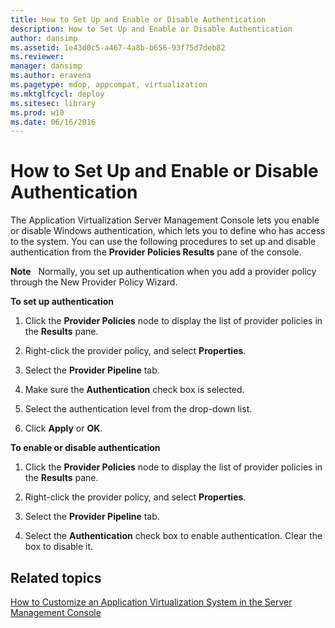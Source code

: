 ```yaml
---
title: How to Set Up and Enable or Disable Authentication
description: How to Set Up and Enable or Disable Authentication
author: dansimp
ms.assetid: 1e43d0c5-a467-4a8b-b656-93f75d7deb82
ms.reviewer: 
manager: dansimp
ms.author: eravena
ms.pagetype: mdop, appcompat, virtualization
ms.mktglfcycl: deploy
ms.sitesec: library
ms.prod: w10
ms.date: 06/16/2016
---
```



# How to Set Up and Enable or Disable Authentication


The Application Virtualization Server Management Console lets you enable or disable Windows authentication, which lets you to define who has access to the system. You can use the following procedures to set up and disable authentication from the **Provider Policies Results** pane of the console.

**Note**  
  Normally, you set up authentication when you add a provider policy through the New Provider Policy Wizard.

 

**To set up authentication**

1.  Click the **Provider Policies** node to display the list of provider policies in the **Results** pane.

2.  Right-click the provider policy, and select **Properties**.

3.  Select the **Provider Pipeline** tab.

4.  Make sure the **Authentication** check box is selected.

5.  Select the authentication level from the drop-down list.

6.  Click **Apply** or **OK**.

**To enable or disable authentication**

1.  Click the **Provider Policies** node to display the list of provider policies in the **Results** pane.

2.  Right-click the provider policy, and select **Properties**.

3.  Select the **Provider Pipeline** tab.

4.  Select the **Authentication** check box to enable authentication. Clear the box to disable it.

## Related topics


[How to Customize an Application Virtualization System in the Server Management Console](how-to-customize-an-application-virtualization-system-in-the-server-management-console.md)

 

 





